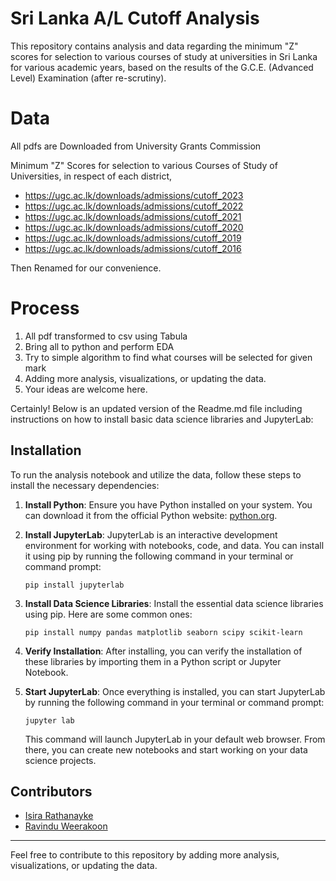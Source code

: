 # Sri Lanka A/L Cutoff Analysis

This repository contains analysis and data regarding the minimum "Z" scores for selection to various courses of study at universities in Sri Lanka for various academic years, based on the results of the G.C.E. (Advanced Level) Examination (after re-scrutiny).

# Data

All pdfs are Downloaded from University Grants Commission

Minimum "Z" Scores for selection to various Courses of Study of Universities, in respect of each district,
- https://ugc.ac.lk/downloads/admissions/cutoff_2023
- https://ugc.ac.lk/downloads/admissions/cutoff_2022
- https://ugc.ac.lk/downloads/admissions/cutoff_2021
- https://ugc.ac.lk/downloads/admissions/cutoff_2020
- https://ugc.ac.lk/downloads/admissions/cutoff_2019
- https://ugc.ac.lk/downloads/admissions/cutoff_2016

Then Renamed for our convenience.

# Process 

1. All pdf transformed to csv using Tabula
2. Bring all to python and perform EDA
3. Try to simple algorithm to find what courses will be selected for given mark
4. Adding more analysis, visualizations, or updating the data.
5. Your ideas are welcome here. 



Certainly! Below is an updated version of the Readme.md file including instructions on how to install basic data science libraries and JupyterLab:


## Installation

To run the analysis notebook and utilize the data, follow these steps to install the necessary dependencies:

1. **Install Python**: Ensure you have Python installed on your system. You can download it from the official Python website: [python.org](https://www.python.org/downloads/).

2. **Install JupyterLab**: JupyterLab is an interactive development environment for working with notebooks, code, and data. You can install it using pip by running the following command in your terminal or command prompt:

    ```
    pip install jupyterlab
    ```

3. **Install Data Science Libraries**: Install the essential data science libraries using pip. Here are some common ones:

    ```
    pip install numpy pandas matplotlib seaborn scipy scikit-learn 
    ```

4. **Verify Installation**: After installing, you can verify the installation of these libraries by importing them in a Python script or Jupyter Notebook.

5. **Start JupyterLab**: Once everything is installed, you can start JupyterLab by running the following command in your terminal or command prompt:

    ```
    jupyter lab
    ```

    This command will launch JupyterLab in your default web browser. From there, you can create new notebooks and start working on your data science projects.

## Contributors

- [Isira Rathanayke](https://github.com/IsiraUdaththa)
- [Ravindu Weerakoon](https://github.com/theirusername)

---

Feel free to contribute to this repository by adding more analysis, visualizations, or updating the data.